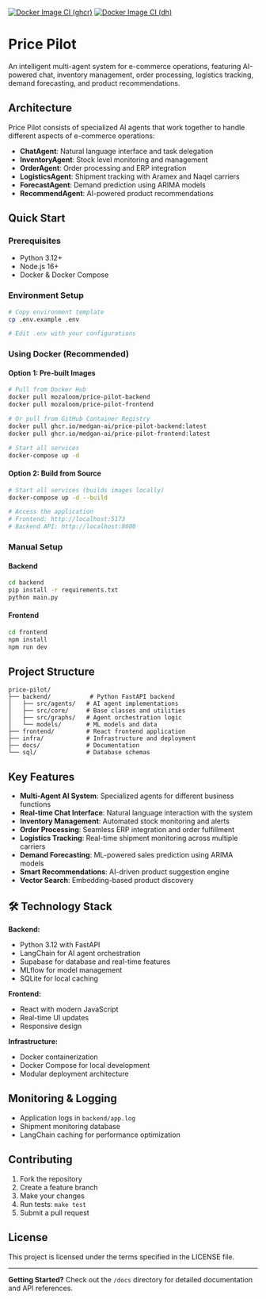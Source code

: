 [![Docker Image CI (ghcr)](https://github.com/MedGAN-AI/price-pilot/actions/workflows/ghcr.yml/badge.svg)](https://github.com/MedGAN-AI/price-pilot/actions/workflows/ghcr.yml)
[![Docker Image CI (dh)](https://github.com/MedGAN-AI/price-pilot/actions/workflows/main.yml/badge.svg)](https://github.com/MedGAN-AI/price-pilot/actions/workflows/main.yml)

# Price Pilot

An intelligent multi-agent system for e-commerce operations, featuring AI-powered chat, inventory management, order processing, logistics tracking, demand forecasting, and product recommendations.

##  Architecture

Price Pilot consists of specialized AI agents that work together to handle different aspects of e-commerce operations:

- **ChatAgent**: Natural language interface and task delegation
- **InventoryAgent**: Stock level monitoring and management
- **OrderAgent**: Order processing and ERP integration
- **LogisticsAgent**: Shipment tracking with Aramex and Naqel carriers
- **ForecastAgent**: Demand prediction using ARIMA models
- **RecommendAgent**: AI-powered product recommendations

##  Quick Start

### Prerequisites
- Python 3.12+
- Node.js 16+
- Docker & Docker Compose

### Environment Setup
```bash
# Copy environment template
cp .env.example .env

# Edit .env with your configurations
```

### Using Docker (Recommended)

#### Option 1: Pre-built Images
```bash
# Pull from Docker Hub
docker pull mozaloom/price-pilot-backend
docker pull mozaloom/price-pilot-frontend

# Or pull from GitHub Container Registry
docker pull ghcr.io/medgan-ai/price-pilot-backend:latest
docker pull ghcr.io/medgan-ai/price-pilot-frontend:latest

# Start all services
docker-compose up -d
```

#### Option 2: Build from Source
```bash
# Start all services (builds images locally)
docker-compose up -d --build

# Access the application
# Frontend: http://localhost:5173
# Backend API: http://localhost:8000
```

### Manual Setup

#### Backend
```bash
cd backend
pip install -r requirements.txt
python main.py
```

#### Frontend
```bash
cd frontend
npm install
npm run dev
```

##  Project Structure

```
price-pilot/
├── backend/           # Python FastAPI backend
│   ├── src/agents/   # AI agent implementations
│   ├── src/core/     # Base classes and utilities
│   ├── src/graphs/   # Agent orchestration logic
│   └── models/       # ML models and data
├── frontend/         # React frontend application
├── infra/            # Infrastructure and deployment
├── docs/             # Documentation
└── sql/              # Database schemas
```

##  Key Features

- **Multi-Agent AI System**: Specialized agents for different business functions
- **Real-time Chat Interface**: Natural language interaction with the system
- **Inventory Management**: Automated stock monitoring and alerts
- **Order Processing**: Seamless ERP integration and order fulfillment
- **Logistics Tracking**: Real-time shipment monitoring across multiple carriers
- **Demand Forecasting**: ML-powered sales prediction using ARIMA models
- **Smart Recommendations**: AI-driven product suggestion engine
- **Vector Search**: Embedding-based product discovery

## 🛠️ Technology Stack

**Backend:**
- Python 3.12 with FastAPI
- LangChain for AI agent orchestration
- Supabase for database and real-time features
- MLflow for model management
- SQLite for local caching

**Frontend:**
- React with modern JavaScript
- Real-time UI updates
- Responsive design

**Infrastructure:**
- Docker containerization
- Docker Compose for local development
- Modular deployment architecture

##  Monitoring & Logging

- Application logs in `backend/app.log`
- Shipment monitoring database
- LangChain caching for performance optimization

##  Contributing

1. Fork the repository
2. Create a feature branch
3. Make your changes
4. Run tests: `make test`
5. Submit a pull request

##  License

This project is licensed under the terms specified in the LICENSE file.

---

**Getting Started?** Check out the `/docs` directory for detailed documentation and API references.
